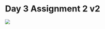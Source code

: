 # Day 3 Assignment 2 v2
<a href="https://github.com/barisertugrul/JavaCampAssignments/tree/main/assignment3.2_v2">
  <img align="center" src="https://github-readme-stats.vercel.app/api/pin/?username=barisertugrul&show_owner=true&custom_title=Odevler&theme=vision-friendly-dark&repo=JavaCampAssignments" />
</a>